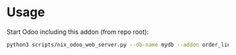# Usage

Start Odoo including this addon (from repo root):

```bash
python3 scripts/nix_odoo_web_server.py --db-name mydb --addon order_line_sequences
```
